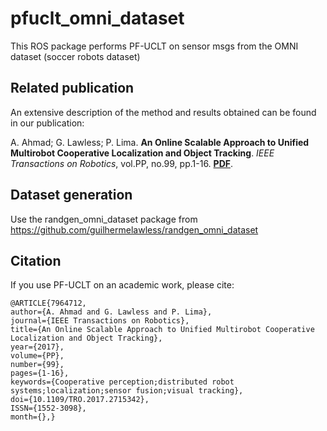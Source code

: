 # pfuclt_omni_dataset

This ROS package performs PF-UCLT on sensor msgs from the OMNI dataset (soccer robots dataset)

## Related publication

An extensive description of the method and results obtained can be found in our publication:

A. Ahmad; G. Lawless; P. Lima. **An Online Scalable Approach to Unified Multirobot Cooperative Localization and Object Tracking**. *IEEE Transactions on Robotics*, vol.PP, no.99, pp.1-16. **[PDF](https://ps.is.tuebingen.mpg.de/uploads_file/attachment/attachment/378/17-0058_02_MS.pdf)**.

## Dataset generation

Use the randgen_omni_dataset package from https://github.com/guilhermelawless/randgen_omni_dataset

## Citation

If you use PF-UCLT on an academic work, please cite:

    @ARTICLE{7964712, 
    author={A. Ahmad and G. Lawless and P. Lima}, 
    journal={IEEE Transactions on Robotics}, 
    title={An Online Scalable Approach to Unified Multirobot Cooperative Localization and Object Tracking}, 
    year={2017}, 
    volume={PP}, 
    number={99}, 
    pages={1-16}, 
    keywords={Cooperative perception;distributed robot systems;localization;sensor fusion;visual tracking}, 
    doi={10.1109/TRO.2017.2715342}, 
    ISSN={1552-3098}, 
    month={},}
